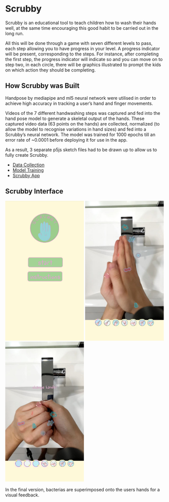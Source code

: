 # Scrubby
Scrubby is an educational tool to teach children how to wash their hands well, at the same time encouraging this good habit to be carried out in the long run. 

All this will be done through a game with seven different levels to pass, each step allowing you to have progress in your level. A progress indicator will be present, corresponding to the steps. For instance, after completing the first step, the progress indicator will indicate so and you can move on to step two, in each circle, there will be graphics illustrated to prompt the kids on which action they should be completing. 

<h2> How Scrubby was Built </h2>
<p> Handpose by mediapipe and ml5 neural network were utilised in order to achieve high accuracy in tracking a user’s hand and finger movements.</p>

Videos of the 7 different handwashing steps was captured and fed into the hand pose model to generate a skeletal output of the hands. These captured video data (63 points on the hands) are collected, normalized (to allow the model to recognise variations in hand sizes) and fed into a Scrubby’s neural network. The model was trained for 1000 epochs till an error rate of ~0.0001 before deploying it for use in the app.

As a result, 3 separate p5js sketch files had to be drawn up to allow us to fully create Scrubby. 
<ul>
  <a href="https://editor.p5js.org/junpeng/sketches/TA-lOsAR-"><li>Data Collection</li></a>
  <a href="https://editor.p5js.org/junpeng/sketches/uswpH84ru"><li>Model Training</li></a>
  <a href="https://editor.p5js.org/junpeng/sketches/EiVEIsTeH"><li>Scrubby App</li></a>
</ul>


<h2>Scrubby Interface</h2>
<p float="left">
  <img src="images/homescreen.jpg" alt="home" width="250">
  <img src="images/hand1.jpg" alt="hand1" width="250"> 
  <img src="images/hand2.jpg" alt="hand2" width="250">
  <p>In the final version, bacterias are superimposed onto the users hands for a visual feedback.</p>
</p>
